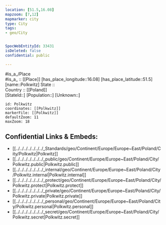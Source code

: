 ```yaml
---
location: [51.5,16.08] 
mapzoom: [7,12] 
mapmarker: city 
type: City
tags:
- geo/City


SpocWebEntityId: 33431
isDeleted: false
confidential: public

---
```

#is_a_/Place  
#is_a_ :: [[Place]] 
[has_place_longitude::16.08] 
[has_place_latitude::51.5] 
[name::Polkwitz] 
State ::  
Country :: [[Poland]]  
[StateId::] 
[Population::] 
[Unknown::] 


```leaflet
id: Polkwitz
coordinates: [[Polkwitz]] 
markerFile: [[Polkwitz]] 
defaultZoom: 11 
maxZoom: 18
```


## Confidential Links & Embeds: 
- [[../../../../../../../_Standards/geo/Continent/Europe/Europe~East/Poland/City/Polkwitz|Polkwitz]] 
- [[../../../../../../../_public/geo/Continent/Europe/Europe~East/Poland/City/Polkwitz.public|Polkwitz.public]] 
- [[../../../../../../../_internal/geo/Continent/Europe/Europe~East/Poland/City/Polkwitz.internal|Polkwitz.internal]] 
- [[../../../../../../../_protect/geo/Continent/Europe/Europe~East/Poland/City/Polkwitz.protect|Polkwitz.protect]] 
- [[../../../../../../../_private/geo/Continent/Europe/Europe~East/Poland/City/Polkwitz.private|Polkwitz.private]] 
- [[../../../../../../../_personal/geo/Continent/Europe/Europe~East/Poland/City/Polkwitz.personal|Polkwitz.personal]] 
- [[../../../../../../../_secret/geo/Continent/Europe/Europe~East/Poland/City/Polkwitz.secret|Polkwitz.secret]] 
